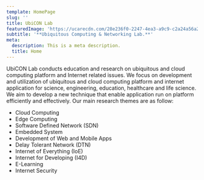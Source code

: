 ```yaml
---
template: HomePage
slug: ''
title: UbiCON Lab
featuredImage: 'https://ucarecdn.com/28e236f0-2247-4ea3-a9c9-c2a24a56a2e8/'
subtitle: '**Ubiquitous Computing & Networking Lab.**'
meta:
  description: This is a meta description.
  title: Home
---
```

UbiCON Lab conducts education and research on ubiquitous and cloud computing platform and Internet related issues. We focus on development and utilization of ubiquitous and cloud computing platform and internet application for science, engineering, education, healthcare and life science. We aim to develop a new technique that enable application run on platform efficiently and effectively. Our main research themes are as follow:



* Cloud Computing
* Edge Computing
* Software Defined Network (SDN)
* Embedded System
* Development of Web and Mobile Apps
* Delay Tolerant Network (DTN)
* Internet of Everything (IoE)
* Internet for Developing (I4D)
* E-Learning
* Internet Security
